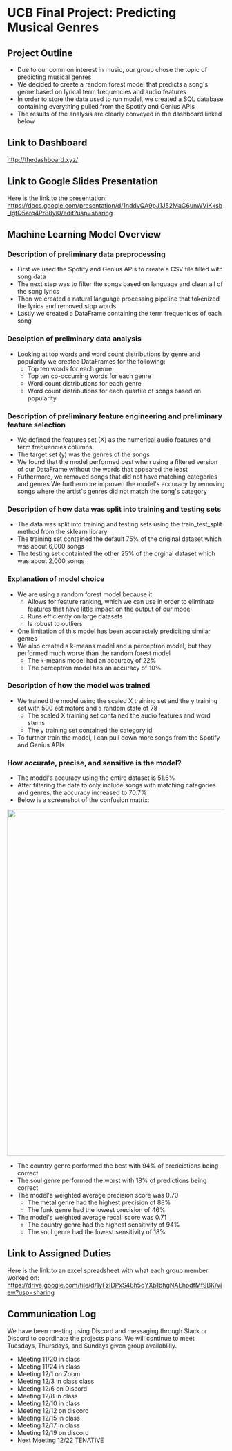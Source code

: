 # UCB Final Project: Predicting Musical Genres

## Project Outline
- Due to our common interest in music, our group chose the topic of predicting musical genres
- We decided to create a random forest model that predicts a song's genre based on lyrical term frequencies and audio features
- In order to store the data used to run model, we created a SQL database containing everything pulled from the Spotify and Genius APIs
- The results of the analysis are clearly conveyed in the dashboard linked below

## Link to Dashboard
 http://thedashboard.xyz/

## Link to Google Slides Presentation
Here is the link to the presentation: https://docs.google.com/presentation/d/1nddvQA9pJ1J52MaG6unWViKxsb_lgtQ5arq4Pr88yl0/edit?usp=sharing 

## Machine Learning Model Overview
### Description of preliminary data preprocessing
- First we used the Spotify and Genius APIs to create a CSV file filled with song data
- The next step was to filter the songs based on language and clean all of the song lyrics
- Then we created a natural language processing pipeline that tokenized the lyrics and removed stop words
- Lastly we created a DataFrame containing the term frequenices of each song

### Desciption of preliminary data analysis
- Looking at top words and word count distributions by genre and popularity we created DataFrames for the following:
  - Top ten words for each genre
  - Top ten co-occurring words for each genre
  - Word count distributions for each genre
  - Word count distributions for each quartile of songs based on popularity

### Description of preliminary feature engineering and preliminary feature selection
- We defined the features set (X) as the numerical audio features and term frequencies columns
- The target set (y) was the genres of the songs
- We found that the model performed best when using a filtered version of our DataFrame without the words that appeared the least
- Futhermore, we removed songs that did not have matching categories and genres 
We furthermore improved the model's accuracy by removing songs where the artist's genres did not match the song's category

### Description of how data was split into training and testing sets
- The data was split into training and testing sets using the train_test_split method from the sklearn library
- The training set contained the default 75% of the original dataset which was about 6,000 songs
- The testing set containted the other 25% of the orginal dataset which was about 2,000 songs

### Explanation of model choice
- We are using a random forest model because it:
  - Allows for feature ranking, which we can use in order to eliminate features that have little impact on the output of our model
  - Runs efficiently on large datasets
  - Is robust to outliers
- One limitation of this model has been accuractely prediciting similar genres
- We also created a k-means model and a perceptron model, but they performed much worse than the random forest model
  - The k-means model had an accuracy of 22%
  - The perceptron model has an accuracy of 10%

### Description of how the model was trained
- We trained the model using the scaled X training set and the y training set with 500 estimators and a random state of 78
  - The scaled X training set contained the audio features and word stems
  - The y training set contained the category id
- To further train the model, I can pull down more songs from the Spotify and Genius APIs

### How accurate, precise, and sensitive is the model?
- The model's accuracy using the entire dataset is 51.6%
- After filtering the data to only include songs with matching categories and genres, the accuracy increased to 70.7%
- Below is a screenshot of the confusion matrix:

<img src='https://github.com/hannahkidwell/UCB-Final-Project/blob/neele4/confusion_matrix.png' width=800>

- The country genre performed the best with 94% of predeictions being correct
- The soul genre performed the worst with 18% of predictions being correct
- The model's weighted average precision score was 0.70
  - The metal genre had the highest precision of 88%
  - The funk genre had the lowest precision of 46% 
- The model's weighted average recall score was 0.71
  - The country genre had the highest sensitivity of 94%
  - The soul genre had the lowest sensitivity of 18% 

## Link to Assigned Duties
Here is the link to an excel spreadsheet with what each group member worked on: https://drive.google.com/file/d/1yFzIDPxS48h5qYXb1bhgNAEhpdfMf9BK/view?usp=sharing

## Communication Log
We have been meeting using Discord and messaging through Slack or Discord to coordinate the projects plans. We will continue to meet Tuesdays, Thursdays, and Sundays given group availabliliy. 
- Meeting 11/20 in class
- Meeting 11/24 in class
- Meeting 12/1 on Zoom
- Meeting 12/3 in class class
- Meeting 12/6 on Discord
- Meeting 12/8 in class
- Meeting 12/10 in class
- Meeting 12/12 on discord
- Meeting 12/15 in class
- Meeting 12/17 in class
- Meeting 12/19 on discord
- Next Meeting 12/22 TENATIVE
